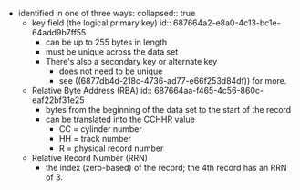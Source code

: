 - identified in one of three ways:
  collapsed:: true
	- key field (the logical primary key)
	  id:: 687664a2-e8a0-4c13-bc1e-64add9b7ff55
		- can be up to 255 bytes in length
		- must be unique across the data set
		- There's also a secondary key or alternate key
			- does not need to be unique
			- see ((6877db4d-218c-4736-ad77-e66f253d84df)) for more.
	- Relative Byte Address (RBA)
	  id:: 687664aa-f465-4c56-860c-eaf22bf31e25
		- bytes from the beginning of the data set to the start of the record
		- can be translated into the CCHHR value
			- CC = cylinder number
			- HH = track number
			- R = physical record number
	- Relative Record Number (RRN)
		- the index (zero-based) of the record; the 4th record has an RRN of 3.